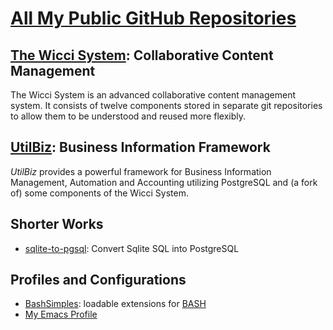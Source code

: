 # [All My Public GitHub Repositories ](https://github.com/GregDavidson?tab=repositories)

## [The Wicci System](https://gregdavidson.github.io/wicci-core-S0_lib): Collaborative Content Management

The Wicci System is an advanced collaborative content management system.  It consists of twelve components stored in separate git repositories to allow them to be understood and reused more flexibly.

## [UtilBiz](https://github.com/GregDavidson/UtilBiz): Business Information Framework

_UtilBiz_ provides a powerful framework for Business Information Management, Automation and Accounting utilizing PostgreSQL and (a fork of) some components of the Wicci System.

## Shorter Works

+ [sqlite-to-pgsql](https://github.com/GregDavidson/sqlite-to-pgsql): Convert Sqlite SQL into PostgreSQL

## Profiles and Configurations

+ [BashSimples](https://github.com/GregDavidson/BashSimples): loadable extensions for [BASH](https://www.gnu.org/software/bash/bash.html)
+ [My Emacs Profile](https://github.com/GregDavidson/EmacsProfile)

